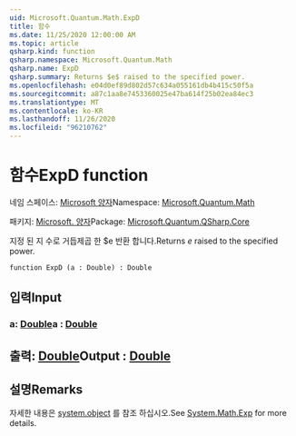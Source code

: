 ```yaml
---
uid: Microsoft.Quantum.Math.ExpD
title: 함수
ms.date: 11/25/2020 12:00:00 AM
ms.topic: article
qsharp.kind: function
qsharp.namespace: Microsoft.Quantum.Math
qsharp.name: ExpD
qsharp.summary: Returns $e$ raised to the specified power.
ms.openlocfilehash: e04d0ef89d802d57c634a055161db4b415c50f5a
ms.sourcegitcommit: a87c1aa8e7453360025e47ba614f25b02ea84ec3
ms.translationtype: MT
ms.contentlocale: ko-KR
ms.lasthandoff: 11/26/2020
ms.locfileid: "96210762"
---
```

# <a name="expd-function"></a><span data-ttu-id="b1b1a-102">함수</span><span class="sxs-lookup"><span data-stu-id="b1b1a-102">ExpD function</span></span>

<span data-ttu-id="b1b1a-103">네임 스페이스: [Microsoft 양자](xref:Microsoft.Quantum.Math)</span><span class="sxs-lookup"><span data-stu-id="b1b1a-103">Namespace: [Microsoft.Quantum.Math](xref:Microsoft.Quantum.Math)</span></span>

<span data-ttu-id="b1b1a-104">패키지: [Microsoft. 양자](https://nuget.org/packages/Microsoft.Quantum.QSharp.Core)</span><span class="sxs-lookup"><span data-stu-id="b1b1a-104">Package: [Microsoft.Quantum.QSharp.Core](https://nuget.org/packages/Microsoft.Quantum.QSharp.Core)</span></span>


<span data-ttu-id="b1b1a-105">지정 된 지 수로 거듭제곱 한 $e 반환 합니다.</span><span class="sxs-lookup"><span data-stu-id="b1b1a-105">Returns $e$ raised to the specified power.</span></span>

```qsharp
function ExpD (a : Double) : Double
```


## <a name="input"></a><span data-ttu-id="b1b1a-106">입력</span><span class="sxs-lookup"><span data-stu-id="b1b1a-106">Input</span></span>

### <a name="a--double"></a><span data-ttu-id="b1b1a-107">a: [Double](xref:microsoft.quantum.lang-ref.double)</span><span class="sxs-lookup"><span data-stu-id="b1b1a-107">a : [Double](xref:microsoft.quantum.lang-ref.double)</span></span>





## <a name="output--double"></a><span data-ttu-id="b1b1a-108">출력: [Double](xref:microsoft.quantum.lang-ref.double)</span><span class="sxs-lookup"><span data-stu-id="b1b1a-108">Output : [Double](xref:microsoft.quantum.lang-ref.double)</span></span>



## <a name="remarks"></a><span data-ttu-id="b1b1a-109">설명</span><span class="sxs-lookup"><span data-stu-id="b1b1a-109">Remarks</span></span>

<span data-ttu-id="b1b1a-110">자세한 내용은 [system.object](https://docs.microsoft.com/dotnet/api/system.math.exp) 를 참조 하십시오.</span><span class="sxs-lookup"><span data-stu-id="b1b1a-110">See [System.Math.Exp](https://docs.microsoft.com/dotnet/api/system.math.exp) for more details.</span></span>